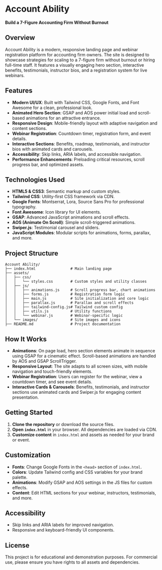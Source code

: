 # Account Ability

**Build a 7-Figure Accounting Firm Without Burnout**

## Overview

Account Ability is a modern, responsive landing page and webinar registration platform for accounting firm owners. The site is designed to showcase strategies for scaling to a 7-figure firm without burnout or hiring full-time staff. It features a visually engaging hero section, interactive benefits, testimonials, instructor bios, and a registration system for live webinars.

## Features

- **Modern UI/UX**: Built with Tailwind CSS, Google Fonts, and Font Awesome for a clean, professional look.
- **Animated Hero Section**: GSAP and AOS power initial load and scroll-based animations for an attractive entrance.
- **Responsive Design**: Mobile-friendly layout with adaptive navigation and content sections.
- **Webinar Registration**: Countdown timer, registration form, and event details.
- **Interactive Sections**: Benefits, roadmap, testimonials, and instructor bios with animated cards and carousels.
- **Accessibility**: Skip links, ARIA labels, and accessible navigation.
- **Performance Enhancements**: Preloading critical resources, scroll progress bar, and optimized assets.

## Technologies Used

- **HTML5 & CSS3**: Semantic markup and custom styles.
- **Tailwind CSS**: Utility-first CSS framework via CDN.
- **Google Fonts**: Montserrat, Lora, Source Sans Pro for professional typography.
- **Font Awesome**: Icon library for UI elements.
- **GSAP**: Advanced JavaScript animations and scroll effects.
- **AOS (Animate On Scroll)**: Simple scroll-triggered animations.
- **Swiper.js**: Testimonial carousel and sliders.
- **JavaScript Modules**: Modular scripts for animations, forms, parallax, and more.

## Project Structure

```
Account Ability/
├── index.html                # Main landing page
├── assets/
│   ├── css/
│   │   └── styles.css        # Custom styles and utility classes
│   ├── js/
│   │   ├── animations.js     # Scroll progress bar, chart animations
│   │   ├── forms.js          # Registration form logic
│   │   ├── main.js           # Site initialization and core logic
│   │   ├── parallax.js       # Parallax and scroll effects
│   │   ├── tailwind-config.js# Tailwind custom config
│   │   ├── utils.js          # Utility functions
│   │   └── webinar.js        # Webinar-specific logic
│   └── images/               # Site images and icons
├── README.md                 # Project documentation
```

## How It Works

- **Animations**: On page load, hero section elements animate in sequence using GSAP for a cinematic effect. Scroll-based animations are handled by AOS and GSAP ScrollTrigger.
- **Responsive Layout**: The site adapts to all screen sizes, with mobile navigation and touch-friendly elements.
- **Webinar Registration**: Users can register for the webinar, view a countdown timer, and see event details.
- **Interactive Cards & Carousels**: Benefits, testimonials, and instructor sections use animated cards and Swiper.js for engaging content presentation.

## Getting Started

1. **Clone the repository** or download the source files.
2. **Open `index.html`** in your browser. All dependencies are loaded via CDN.
3. **Customize content** in `index.html` and assets as needed for your brand or event.

## Customization

- **Fonts**: Change Google Fonts in the `<head>` section of `index.html`.
- **Colors**: Update Tailwind config and CSS variables for your brand palette.
- **Animations**: Modify GSAP and AOS settings in the JS files for custom effects.
- **Content**: Edit HTML sections for your webinar, instructors, testimonials, and more.

## Accessibility

- Skip links and ARIA labels for improved navigation.
- Responsive and keyboard-friendly UI components.

## License

This project is for educational and demonstration purposes. For commercial use, please ensure you have rights to all assets and dependencies.
